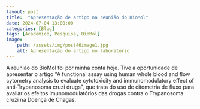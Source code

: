 ```yaml
---
layout: post
title:  "Apresentação de artigo na reunião do BioMol"
date: 2024-07-04 13:00:00
categories: [Blog]
tags: [Acadêmico, Pesquisa, BioMol]
image: 
    path: /assets/img/post46image1.jpg
    alt: Apresentação do artigo no laboratório
---
```


A reunião do BioMol foi por minha conta hoje. Tive a oportunidade de apresentar o artigo "A functional assay using human whole blood and flow cytometry analysis to evaluate cytotoxicity and immunomodulatory effect of anti-Trypanosoma cruzi drugs", que trata do uso de citometria de fluxo para avaliar os efeitos imunomodulatórios das drogas contra o Trypanosoma cruzi na Doença de Chagas.